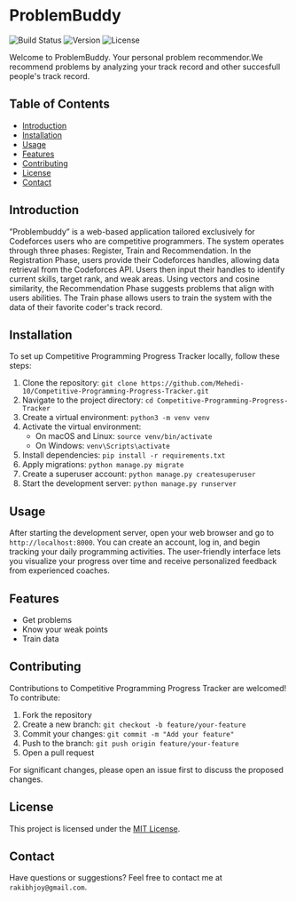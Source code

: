 # ProblemBuddy

![Build Status](https://img.shields.io/badge/build-passing-brightgreen)
![Version](https://img.shields.io/badge/version-1.0-blue)
![License](https://img.shields.io/badge/license-MIT-green)

Welcome to ProblemBuddy. Your personal problem recommendor.We recommend problems by analyzing your track record and other succesfull people's track record.
## Table of Contents

- [Introduction](#introduction)
- [Installation](#installation)
- [Usage](#usage)
- [Features](#features)
- [Contributing](#contributing)
- [License](#license)
- [Contact](#contact)

## Introduction

”Problembuddy” is a web-based application tailored exclusively for Codeforces users who
are competitive programmers. The system operates through three phases: Register, Train and Recommendation. In the Registration Phase, users provide their Codeforces handles, allowing data retrieval from the Codeforces API. Users then input their handles to identify current skills, target rank, and weak areas. Using vectors and cosine similarity, the Recommendation Phase suggests problems that align with users abilities. The Train phase allows users to train the system with the data of their favorite coder's track record.

## Installation

To set up Competitive Programming Progress Tracker locally, follow these steps:

1. Clone the repository: `git clone https://github.com/Mehedi-10/Competitive-Programming-Progress-Tracker.git`
2. Navigate to the project directory: `cd Competitive-Programming-Progress-Tracker`
3. Create a virtual environment: `python3 -m venv venv`
4. Activate the virtual environment:
   - On macOS and Linux: `source venv/bin/activate`
   - On Windows: `venv\Scripts\activate`
5. Install dependencies: `pip install -r requirements.txt`
6. Apply migrations: `python manage.py migrate`
7. Create a superuser account: `python manage.py createsuperuser`
8. Start the development server: `python manage.py runserver`

## Usage

After starting the development server, open your web browser and go to `http://localhost:8000`. You can create an account, log in, and begin tracking your daily programming activities. The user-friendly interface lets you visualize your progress over time and receive personalized feedback from experienced coaches.

## Features

- Get problems
- Know your weak points
- Train data

## Contributing

Contributions to Competitive Programming Progress Tracker are welcomed! To contribute:

1. Fork the repository
2. Create a new branch: `git checkout -b feature/your-feature`
3. Commit your changes: `git commit -m "Add your feature"`
4. Push to the branch: `git push origin feature/your-feature`
5. Open a pull request

For significant changes, please open an issue first to discuss the proposed changes.

## License

This project is licensed under the [MIT License](LICENSE).

## Contact

Have questions or suggestions? Feel free to contact me at `rakibhjoy@gmail.com`.
